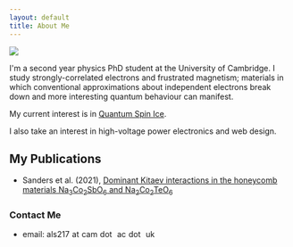 ```yaml
---
layout: default
title: About Me
---
```


<img class="profile-picture" src="{{site.baseurl}}/{{site.profile-picture}}">

I'm a second year physics PhD student at the University of Cambridge. I study strongly-correlated
electrons and frustrated magnetism; materials in which conventional approximations about
independent electrons break down and more interesting quantum behaviour can manifest.

My current interest is in [Quantum Spin Ice]({{site.baseurl}}/2022-03-22-diamondrender/).

I also take an interest in high-voltage power electronics and web design.

## My Publications

- Sanders et al. (2021), [Dominant Kitaev interactions in the honeycomb materials Na<sub>3</sub>Co<sub>2</sub>SbO<sub>6</sub> and Na<sub>2</sub>Co<sub>2</sub>TeO<sub>6</sub>](https://arxiv.org/abs/2112.12254)

### Contact Me

- email: als2‍17 at cam do‍t ac dot u‍k


